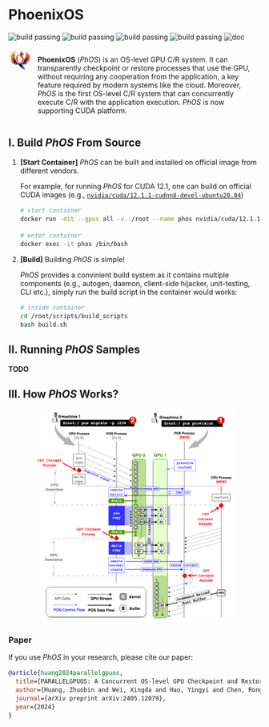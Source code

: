 # PhoenixOS

![build passing](https://img.shields.io/badge/build-passed-green)
![build passing](https://img.shields.io/badge/supported-nVIDIA-blue)
![build passing](https://img.shields.io/badge/TODO-ROCm-lightgrey)
![build passing](https://img.shields.io/badge/TODO-Ascend-lightgrey)
![doc](https://img.shields.io/badge/docs-green)

<div style="display:flex; flex-direction:row;">

<div align="center" style="margin-right:10px;">
    <img src="./docs/docs/source/_static/images/home/pos_logo.gif" width="280px" />
</div>

**PhoenixOS** (*PhOS*) is an OS-level GPU C/R system. It can transparently checkpoint or restore processes that use the GPU, without requiring any cooperation from the application, a key feature required by modern systems like the cloud. Moreover, *PhOS* is the first OS-level C/R system that can concurrently execute C/R with the application execution. *PhOS* is now supporting CUDA platform.

</div>

## I. Build *PhOS* From Source

1. **[Start Container]**
    *PhOS* can be built and installed on official image from different vendors.

    For example, for running *PhOS* for CUDA 12.1,
    one can build on official CUDA images
    (e.g., [`nvidia/cuda/12.1.1-cudnn8-devel-ubuntu20.04`](https://hub.docker.com/layers/nvidia/cuda/12.1.1-cudnn8-devel-ubuntu20.04/images/sha256-f676f5b29377e942b533ed13e554cc54aecf853b598ae55f6b67e20adcf81f23))

    ```bash
    # start container
    docker run -dit --gpus all -v.:/root --name phos nvidia/cuda/12.1.1-cudnn8-devel-ubuntu20.04

    # enter container
    docker exec -it phos /bin/bash
    ```

2. **[Build]**
    Building *PhOS* is simple!

    *PhOS* provides a convinient build system as it contains multiple components 
    (e.g., autogen, daemon, client-side hijacker, unit-testing, CLI etc.),
    simply run the build script in the container would works:

    ```bash
    # inside container
    cd /root/scripts/build_scripts
    bash build.sh
    ```

## II. Running *PhOS* Samples

**TODO**

## III. How *PhOS* Works?

<div align="center">
    <img src="./docs/docs/source/_static/images/pos_mechanism.jpg" width="80%" />
</div>

### Paper

If you use *PhOS* in your research, please cite our paper:

```bibtex
@article{huang2024parallelgpuos,
  title={PARALLELGPUOS: A Concurrent OS-level GPU Checkpoint and Restore System using Validated Speculation},
  author={Huang, Zhuobin and Wei, Xingda and Hao, Yingyi and Chen, Rong and Han, Mingcong and Gu, Jinyu and Chen, Haibo},
  journal={arXiv preprint arXiv:2405.12079},
  year={2024}
}
```

